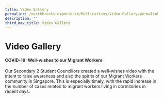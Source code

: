 ```yaml
---
title: Video Gallery
permalink: /northbrooks-experience/Publications/Video-Gallery/permalink/
description: ""
third_nav_title: Video Gallery
---
```


Video Gallery
=============

#### COVID-19: Well-wishes to our Migrant Workers



Our Secondary 2 Student Councillors created a well-wishes video with the intent to raise awareness and also the spirits of our Migrant Workers community in Singapore. This is especially timely, with the rapid increase in the number of cases related to migrant workers living in dormitories in recent days.